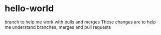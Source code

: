 # hello-world
branch to help me work with pulls and merges
These changes are to help me understand branches, merges and pull requests

